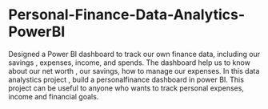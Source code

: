 # Personal-Finance-Data-Analytics-PowerBI
Designed a Power BI dashboard to track our own finance data, including our savings , expenses,  income, and spends.
The dashboard help us to know about our net worth , our savings, how to manage our expenses.
In this data analystics project , build a personalfinance dashboard in power BI. This project can be useful to anyone who wants to track personal expenses, income and financial goals.

